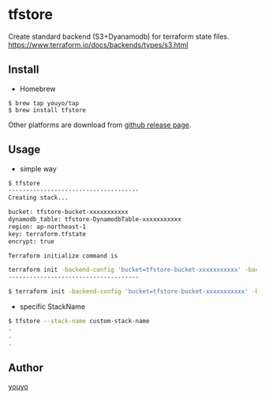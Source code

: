 # tfstore

Create standard backend (S3+Dyanamodb) for terraform state files.
https://www.terraform.io/docs/backends/types/s3.html

## Install

- Homebrew

```
$ brew tap youyo/tap
$ brew install tfstore
```

Other platforms are download from [github release page](https://github.com/youyo/tfstore/releases).

## Usage

- simple way

```bash
$ tfstore
-------------------------------------
Creating stack...

bucket: tfstore-bucket-xxxxxxxxxxx
dynamodb_table: tfstore-DynamodbTable-xxxxxxxxxxx
region: ap-northeast-1
key: terraform.tfstate
encrypt: true

Terraform initialize command is

terraform init -backend-config 'bucket=tfstore-bucket-xxxxxxxxxxx' -backend-config 'dynamodb_table=tfstore-DynamodbTable-xxxxxxxxxxx' -backend-config 'key=terraform.tfstate' -backend-config 'region=ap-northeast-1' -backend-config 'encrypt=true'
-------------------------------------

$ terraform init -backend-config 'bucket=tfstore-bucket-xxxxxxxxxxx' -backend-config 'dynamodb_table=tfstore-DynamodbTable-xxxxxxxxxxx' -backend-config 'key=terraform.tfstate' -backend-config 'region=ap-northeast-1' -backend-config 'encrypt=true'
```

- specific StackName

```bash
$ tfstore --stack-name custom-stack-name
.
.
.
```

## Author

[youyo](https://github.com/youyo)
